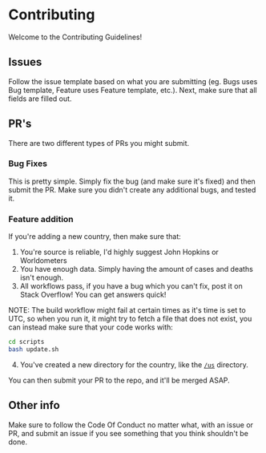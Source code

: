 # Contributing

Welcome to the Contributing Guidelines!

## Issues

Follow the issue template based on what you are submitting (eg. Bugs uses Bug template, Feature uses Feature template, etc.). Next, make sure that all fields are filled out.

## PR's 

There are two different types of PRs you might submit.

### Bug Fixes

This is pretty simple. Simply fix the bug (and make sure it's fixed) and then submit the PR. Make sure you didn't create any additional bugs, and tested it.

### Feature addition

If you're adding a new country, then make sure that:

1. You're source is reliable, I'd highly suggest John Hopkins or Worldometers
2. You have enough data. Simply having the amount of cases and deaths isn't enough.
3. All workflows pass, if you have a bug which you can't fix, post it on Stack Overflow! You can get answers quick!

NOTE: The build workflow might fail at certain times as it's time is set to UTC, so when you run it, it might try to fetch a file that does not exist, you can instead make sure that your code works with:
```sh
cd scripts
bash update.sh
```
4. You've created a new directory for the country, like the [`/us`](https://github.com/Quantalabs/NCOVDashboard/tree/main/us) directory.

You can then submit your PR to the repo, and it'll be merged ASAP.

## Other info

Make sure to follow the Code Of Conduct no matter what, with an issue or PR, and submit an issue if you see something that you think shouldn't be done.
